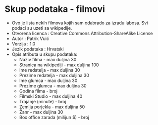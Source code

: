 # Skup podataka - filmovi
* Ovo je lista nekih filmova kojih sam odabrado za izradu labosa. Svi podaci su uzeti sa wikipedije.
* Otvorena licenca : Creative Commons Attribution-ShareAlike License
* Autor : Patrik Vuić
* Verzija : 1.0
* Jezik podataka : Hrvatski
* Opis atributa u skupu podataka:
    * Naziv filma - max duljina 30
    * Stranica na wikipediji - max duljina 100
    * Ime redatelja - max duljina 30
    * Prezime redatelja - max duljina 30
    * Ime glumca - max duljina 30
    * Prezime glumca - max duljina 30
    * Godina filma - broj
    * Filmski Studio - max duljina 40
    * Trajanje (minute) - broj
    * Zemlja porjekla - max duljina 50
    * Žanr - max duljina 30
    * Box office zarada (milijun $) - broj
